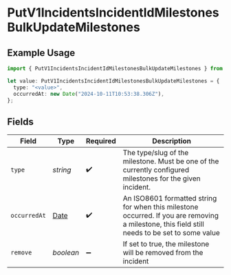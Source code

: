 # PutV1IncidentsIncidentIdMilestonesBulkUpdateMilestones

## Example Usage

```typescript
import { PutV1IncidentsIncidentIdMilestonesBulkUpdateMilestones } from "firehydrant-typescript-sdk/models/components";

let value: PutV1IncidentsIncidentIdMilestonesBulkUpdateMilestones = {
  type: "<value>",
  occurredAt: new Date("2024-10-11T10:53:38.306Z"),
};
```

## Fields

| Field                                                                                                                                         | Type                                                                                                                                          | Required                                                                                                                                      | Description                                                                                                                                   |
| --------------------------------------------------------------------------------------------------------------------------------------------- | --------------------------------------------------------------------------------------------------------------------------------------------- | --------------------------------------------------------------------------------------------------------------------------------------------- | --------------------------------------------------------------------------------------------------------------------------------------------- |
| `type`                                                                                                                                        | *string*                                                                                                                                      | :heavy_check_mark:                                                                                                                            | The type/slug of the milestone. Must be one of the currently configured milestones for the given incident.                                    |
| `occurredAt`                                                                                                                                  | [Date](https://developer.mozilla.org/en-US/docs/Web/JavaScript/Reference/Global_Objects/Date)                                                 | :heavy_check_mark:                                                                                                                            | An ISO8601 formatted string for when this milestone occurred. If you are removing a milestone, this field still needs to be set to some value |
| `remove`                                                                                                                                      | *boolean*                                                                                                                                     | :heavy_minus_sign:                                                                                                                            | If set to true, the milestone will be removed from the incident                                                                               |
